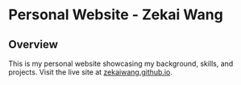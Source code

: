 # Personal Website - Zekai Wang

## Overview
This is my personal website showcasing my background, skills, and projects. Visit the live site at [zekaiwang.github.io](https://zwanggd.github.io).